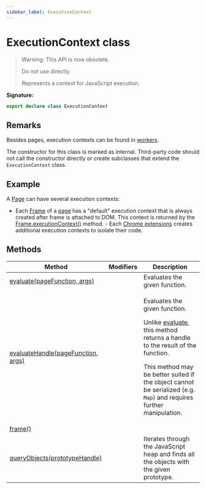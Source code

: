 ```yaml
---
sidebar_label: ExecutionContext
---
```


# ExecutionContext class

> Warning: This API is now obsolete.
>
> Do not use directly.
>
> Represents a context for JavaScript execution.

**Signature:**

```typescript
export declare class ExecutionContext
```

## Remarks

Besides pages, execution contexts can be found in [workers](./puppeteer.webworker.md).

The constructor for this class is marked as internal. Third-party code should not call the constructor directly or create subclasses that extend the `ExecutionContext` class.

## Example

A [Page](./puppeteer.page.md) can have several execution contexts:

- Each [Frame](./puppeteer.frame.md) of a [page](./puppeteer.page.md) has a "default" execution context that is always created after frame is attached to DOM. This context is returned by the [Frame.executionContext()](./puppeteer.frame.executioncontext.md) method. - Each [Chrome extensions](https://developer.chrome.com/extensions) creates additional execution contexts to isolate their code.

## Methods

| Method                                                                               | Modifiers | Description                                                                                                                                                                                                                                                                                              |
| ------------------------------------------------------------------------------------ | --------- | -------------------------------------------------------------------------------------------------------------------------------------------------------------------------------------------------------------------------------------------------------------------------------------------------------- |
| [evaluate(pageFunction, args)](./puppeteer.executioncontext.evaluate.md)             |           | Evaluates the given function.                                                                                                                                                                                                                                                                            |
| [evaluateHandle(pageFunction, args)](./puppeteer.executioncontext.evaluatehandle.md) |           | <p>Evaluates the given function.</p><p>Unlike [evaluate](./puppeteer.executioncontext.evaluate.md), this method returns a handle to the result of the function.</p><p>This method may be better suited if the object cannot be serialized (e.g. <code>Map</code>) and requires further manipulation.</p> |
| [frame()](./puppeteer.executioncontext.frame.md)                                     |           |                                                                                                                                                                                                                                                                                                          |
| [queryObjects(prototypeHandle)](./puppeteer.executioncontext.queryobjects.md)        |           | Iterates through the JavaScript heap and finds all the objects with the given prototype.                                                                                                                                                                                                                 |
